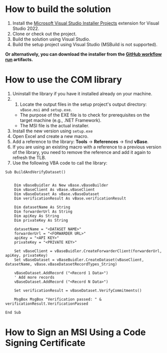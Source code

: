 # How to build the solution

1. Install the [Microsoft Visual Studio Installer Projects](https://marketplace.visualstudio.com/items?itemName=VisualStudioClient.MicrosoftVisualStudio2022InstallerProjects) extension for Visual Studio 2022.  
1. Clone or check out the project.  
1. Build the solution using Visual Studio.  
1. Build the setup project using Visual Studio (MSBuild is not supported).

**Or alternatively, you can download the installer from the
[GitHub workflow run](https://github.com/validityBase/vbase-cs/actions) artifacts.**
    
# How to use the COM library

1. Uninstall the library if you have it installed already on your machine.
1. 1. Locate the output files in the setup project's output directory: `vBase.msi` and `setup.exe`.
   - The purpose of the EXE file is to check for prerequisites on the target machine (e.g., .NET Framework).
   - The MSI file is the actual installer.
1. Install the new version using `setup.exe`
1. Open Excel and create a new macro.
1. Add a reference to the library: **Tools** -> **References** -> find **vBase**.
1. If you are using an existing macro with a reference to a previous version of the library, you need to remove the reference and add it again to refresh the TLB.
1. Use the following VBA code to call the library:

```vbnet
Sub BuildAndVerifyDataset()

    
    Dim vBaseBuidler As New vBase.vBaseBuilder
    Dim vBaseClient As vBase.vBaseClient
    Dim vBaseDataset As vBase.vBaseDataset
    Dim verificationResult As vBase.verificationResult

    Dim datasetName As String
    Dim forwarderUrl As String
    Dim apiKey As String
    Dim privateKey As String

    datasetName = "<DATASET NAME>"
    forwarderUrl = "<FORWARDER URL>"
    apiKey = "<API KEY>"
    privateKey = "<PRIVATE KEY>"

    Set vBaseClient = vBaseBuidler.CreateForwarderClient(forwarderUrl, apiKey, privateKey)
    Set vBaseDataset = vBaseBuidler.CreateDataset(vBaseClient, datasetName, vBase.vBaseDatasetRecordTypes_String)

    vBaseDataset.AddRecord ("<Record 1 Data>")
    ' Add more records
    vBaseDataset.AddRecord ("<Record N Data>")

    Set verificationResult = vBaseDataset.VerifyCommitments()

    MsgBox MsgBox "Verification passed: " & verificationResult.VerificationPassed

End Sub
```

# How to Sign an MSI Using a Code Signing Certificate

